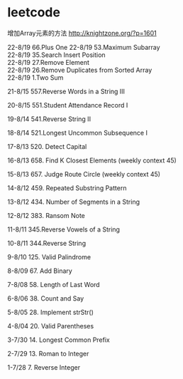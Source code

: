 # leetcode

增加Array元素的方法 http://knightzone.org/?p=1601


22-8/19 66.Plus One 
22-8/19 53.Maximum Subarray   
22-8/19 35.Search Insert Position   
22-8/19 27.Remove Element   
22-8/19 26.Remove Duplicates from Sorted Array   
22-8/19 1.Two Sum   

21-8/15 557.Reverse Words in a String III   

20-8/15 551.Student Attendance Record I   

19-8/14	541.Reverse String II   

18-8/14 521.Longest Uncommon Subsequence I    

17-8/13 520. Detect Capital

16-8/13 658. Find K Closest Elements (weekly context 45)

15-8/13 657. Judge Route Circle (weekly context 45)

14-8/12 459. Repeated Substring Pattern

13-8/12 434. Number of Segments in a String

12-8/12 383. Ransom Note

11-8/11	345.Reverse Vowels of a String   

10-8/11	344.Reverse String   

9-8/10 125. Valid Palindrome

8-8/09 67. Add Binary

7-8/08 58. Length of Last Word

6-8/06 38. Count and Say

5-8/05 28. Implement strStr()

4-8/04 20. Valid Parentheses

3-7/30 14. Longest Common Prefix

2-7/29 13. Roman to Integer

1-7/28 7. Reverse Integer
